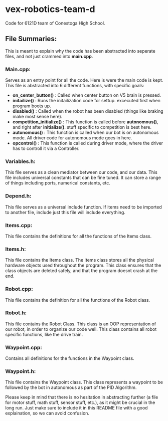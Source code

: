 # vex-robotics-team-d
Code for 6121D team of Conestoga High School.

## File Summaries:
This is meant to explain why the code has been abstracted into seperate files, and not just crammed into **main.cpp**.

### Main.cpp:
Serves as an entry point for all the code. Here is were the main code is kept. This file is abstracted into 6 different functions, with specific goals:

* **on_center_button()** : Called when center button on V5 brain is pressed.
* **initailize()** : Runs the initailization code for settup. excecuted first when program boots up.
* **disabled()** : Called when the robot has been disabled (things like braking make most sense here).
* **competition_initialize()** : This function is called before **autonomous()**, and right after **initialize()**. stuff specific to competition is best here.
* **autonomous()** : This function is called when our bot is on autonomous mode. All driver code for autonomous mode goes in here.
* **opcontrol()** : This function is called during driver mode, where the driver has to controll it via a Controller.

### Variables.h:
This file serves as a clean mediator between our code, and our data. This file includes universal constants that can be fine tuned. 
It can store a range of things including ports, numerical constants, etc. 

### Depend.h:
This file serves as a universal include function. If items need to be imported to another file, include just this file will include everything.

### Items.cpp:
This file contains the definitions for all the functions of the Items class.

### Items.h:
This file contains the Items class. The Items class stores all the physical hardware objects used throughout the program. This class ensures that the class objects are deleted safely, and that the program doesnt crash at the end.

### Robot.cpp:
This file contains the definition for all the functions of the Robot class.

### Robot.h:
This file contains the Robot Class. This class is an OOP representation of our robot, in order to organize our code well. This class contains all robot specific functions, like the drive train.

### Waypoint.cpp:
Contains all definitions for the functions in the Waypoint class.

### Waypoint.h:
This file contains the Waypoint class. This class represents a waypoint to be followed by the bot in autonomous as part of the PID Algorithm.

Please keep in mind that there is no hesitation in abstracting further (a file for motor stuff, math stuff, sensor stuff, etc.), as it might be crucial in the long run.
Just make sure to include it in this README file with a good explaination, so we can avoid confusion.

